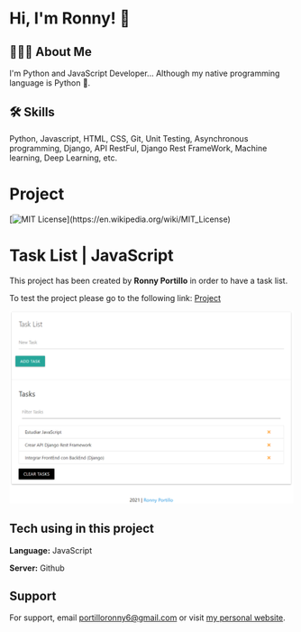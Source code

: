 # Hi, I'm Ronny! 👋

## 👨🏾‍💻 About Me

I'm Python and JavaScript Developer... Although my native programming language is Python 🐍.

## 🛠 Skills

Python, Javascript, HTML, CSS, Git, Unit Testing, Asynchronous programming, Django, API RestFul, Django Rest FrameWork, Machine learning, Deep Learning, etc.

# Project

[![MIT License](https://img.shields.io/apm/l/atomic-design-ui.svg?)](https://en.wikipedia.org/wiki/MIT_License)

# Task List | JavaScript

This project has been created by **Ronny Portillo** in order to have a task list.

To test the project please go to the following link: <a href="https://portilloronny6.github.io/tasklist-js.github.io/" target="_blank">Project</a>

![Logo](Screenshot_2.png)

## Tech using in this project

**Language:** JavaScript

**Server:** Github

## Support

For support, email portilloronny6@gmail.com or visit <a href="https://portilloronny6.github.io/website/" target="_blank">my personal website</a>.
